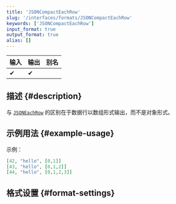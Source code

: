 ```yaml
---
title: 'JSONCompactEachRow'
slug: '/interfaces/formats/JSONCompactEachRow'
keywords: ['JSONCompactEachRow']
input_format: true
output_format: true
alias: []
---
```


| 输入  | 输出  | 别名 |
|-------|--------|-------|
| ✔     | ✔      |       |

## 描述 {#description}

与 [`JSONEachRow`](./JSONEachRow.md) 的区别在于数据行以数组形式输出，而不是对象形式。

## 示例用法 {#example-usage}

示例：

```json
[42, "hello", [0,1]]
[43, "hello", [0,1,2]]
[44, "hello", [0,1,2,3]]
```

## 格式设置 {#format-settings}
